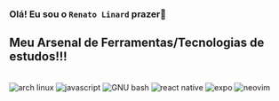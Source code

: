 ### Olá! Eu sou o <code>Renato Linard</code> prazer👋 



## Meu Arsenal de Ferramentas/Tecnologias de estudos!!!
<div style="display: inline_block"><br>
<img alt = "arch linux" src ="https://img.shields.io/badge/Arch%20Linux-1793D1?logo=arch-linux&logoColor=fff&style=for-the-badge">
<img alt = "javascript" src ="https://img.shields.io/badge/javascript-%23323330.svg?style=for-the-badge&logo=javascript&logoColor=%23F7DF1E">
<img alt = "GNU bash" src ="https://img.shields.io/badge/shell_script-%23121011.svg?style=for-the-badge&logo=gnubash&logoColor=white">
<img alt = "react native" src ="https://img.shields.io/badge/react_native-%2320232a.svg?style=for-the-badge&logo=react&logoColor=%2361DAFB">
<img alt = "expo" src ="https://img.shields.io/badge/expo-1C1E24?style=for-the-badge&logo=expo&logoColor=#D04A37">
<img alt = "neovim" src = "https://img.shields.io/badge/NeoVim-%2357A143.svg?&style=for-the-badge&logo=neovim&logoColor=white">



